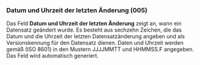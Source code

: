### Datum und Uhrzeit der letzten Änderung (005)

Das Feld **Datum und Uhrzeit der letzten Änderung** zeigt an, wann ein Datensatz geändert wurde. Es besteht aus sechzehn Zeichen, die das Datum und die Uhrzeit der letzten Datensatzänderung angeben und als Versionskennung für den Datensatz dienen. Daten und Uhrzeit werden gemäß (ISO 8601) in den Mustern JJJJMMTT und HHMMSS.F angegeben. Das Feld wird automatisch generiert.  
